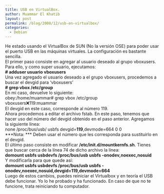 ```yaml
---
title: USB en VirtualBox.
author: Muammar El Khatib
layout: post
permalink: /blog/2008/12/usb-en-virtualbox/
categories:
  - Debian
---
```

He estado usando el VirtualBox de SUN (No la versión OSE) para poder usar el puerto USB en las máquinas virtuales. La configuración es bastante sencilla.  
El primer paso consiste en agregar al usuario deseado al grupo vboxusers. Para ello, y como super usuario, ejecutamos:  
**\# adduser usuario vboxusers**  
Una vez agregado el usuario deseado a el grupo vboxusers, procedemos a buscar el devgid para &#8216;vboxusers&#8217;  
**\# grep vbox /etc/group**  
En mi caso, devuelve lo siguiente:  
obey:/home/muammar# grep vbox /etc/group  
vboxusers:x:119:muammar  
El devgid en este caso, corresponde al número 119.  
Ahora procedemos a editar el archivo fstab. En este paso, tenemos que hacer uso del número del devgid obtenido en el paso anterior. Agregamos la siguiente línea:  
none /proc/bus/usb/ usbfs devgid=**119**,devmode=664 0 0  
***Nota: *** Deben usar el número que les corresponda para sustituirlo en el devgid.  
El último paso consiste en modificar **/etc/init.d/mountkernfs.sh**. Tienes que buscar cerca de la línea 74 de dicho archivo la línea:  
**domount usbfs usbdevfs /proc/bus/usb usbfs -onodev,noexec,nosuid**  
Y modificarla para que quede así:  
**domount usbfs usbdevfs /proc/bus/usb usbfs -onodev,noexec,nosuid,devgid=119,devmode=664**  
Luego de estos cambios, puedes reiniciar el Virtualbox y en teoría el USB debe funcionar. Yo lo he probado y ha funcionado. En caso de que no te funcione, trata reiniciando tu computador.